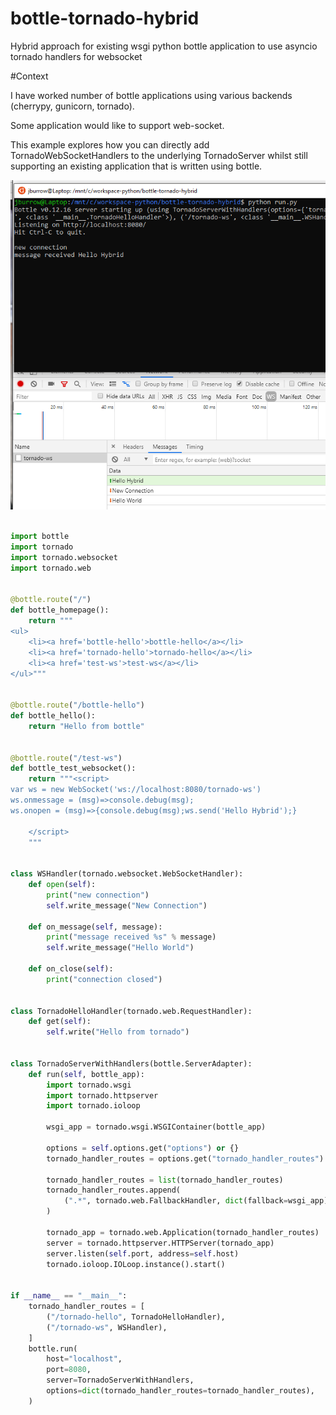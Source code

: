 # bottle-tornado-hybrid
Hybrid approach for existing wsgi python bottle application to use asyncio tornado handlers for websocket

#Context

I have worked number of bottle applications using various backends (cherrypy, gunicorn, tornado). 

Some application would like to support web-socket.

This example explores how you can directly add TornadoWebSocketHandlers to the underlying TornadoServer whilst still supporting an existing application that is written using bottle.

![screenshot](https://github.com/jburrow/bottle-tornado-hybrid/blob/master/docs/bottle-tornado-websocket.PNG?raw=true)

```python

import bottle
import tornado
import tornado.websocket
import tornado.web


@bottle.route("/")
def bottle_homepage():
    return """
<ul>
    <li><a href='bottle-hello'>bottle-hello</a></li>    
    <li><a href='tornado-hello'>tornado-hello</a></li>
    <li><a href='test-ws'>test-ws</a></li>
</ul>"""


@bottle.route("/bottle-hello")
def bottle_hello():
    return "Hello from bottle"


@bottle.route("/test-ws")
def bottle_test_websocket():
    return """<script>
var ws = new WebSocket('ws://localhost:8080/tornado-ws')
ws.onmessage = (msg)=>console.debug(msg);
ws.onopen = (msg)=>{console.debug(msg);ws.send('Hello Hybrid');}

    </script>
    """


class WSHandler(tornado.websocket.WebSocketHandler):
    def open(self):
        print("new connection")
        self.write_message("New Connection")

    def on_message(self, message):
        print("message received %s" % message)
        self.write_message("Hello World")

    def on_close(self):
        print("connection closed")


class TornadoHelloHandler(tornado.web.RequestHandler):
    def get(self):
        self.write("Hello from tornado")


class TornadoServerWithHandlers(bottle.ServerAdapter):
    def run(self, bottle_app):
        import tornado.wsgi
        import tornado.httpserver
        import tornado.ioloop

        wsgi_app = tornado.wsgi.WSGIContainer(bottle_app)

        options = self.options.get("options") or {}
        tornado_handler_routes = options.get("tornado_handler_routes") or []

        tornado_handler_routes = list(tornado_handler_routes)
        tornado_handler_routes.append(
            (".*", tornado.web.FallbackHandler, dict(fallback=wsgi_app))
        )

        tornado_app = tornado.web.Application(tornado_handler_routes)
        server = tornado.httpserver.HTTPServer(tornado_app)
        server.listen(self.port, address=self.host)
        tornado.ioloop.IOLoop.instance().start()


if __name__ == "__main__":
    tornado_handler_routes = [
        ("/tornado-hello", TornadoHelloHandler),
        ("/tornado-ws", WSHandler),
    ]
    bottle.run(
        host="localhost",
        port=8080,
        server=TornadoServerWithHandlers,
        options=dict(tornado_handler_routes=tornado_handler_routes),
    )
```